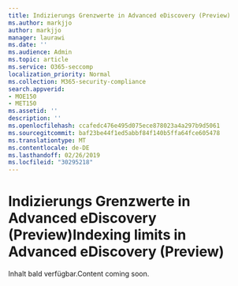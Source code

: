 ```yaml
---
title: Indizierungs Grenzwerte in Advanced eDiscovery (Preview)
ms.author: markjjo
author: markjjo
manager: laurawi
ms.date: ''
ms.audience: Admin
ms.topic: article
ms.service: O365-seccomp
localization_priority: Normal
ms.collection: M365-security-compliance
search.appverid:
- MOE150
- MET150
ms.assetid: ''
description: ''
ms.openlocfilehash: ccafedc476e495d075ece878023a4a297b9d5061
ms.sourcegitcommit: baf23be44f1ed5abbf84f140b5ffa64fce605478
ms.translationtype: MT
ms.contentlocale: de-DE
ms.lasthandoff: 02/26/2019
ms.locfileid: "30295218"
---
```

# <a name="indexing-limits-in-advanced-ediscovery-preview"></a><span data-ttu-id="1ca53-102">Indizierungs Grenzwerte in Advanced eDiscovery (Preview)</span><span class="sxs-lookup"><span data-stu-id="1ca53-102">Indexing limits in Advanced eDiscovery (Preview)</span></span>

<span data-ttu-id="1ca53-103">Inhalt bald verfügbar.</span><span class="sxs-lookup"><span data-stu-id="1ca53-103">Content coming soon.</span></span>
